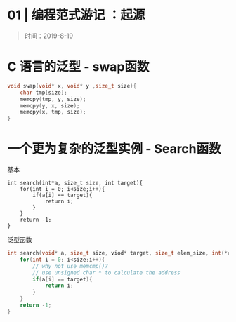 # 01 | 编程范式游记 ：起源
> 时间：2019-8-19

# C 语言的泛型 - swap函数
```C
void swap(void* x, void* y ,size_t size){
    char tmp[size];
    memcpy(tmp, y, size);
    memcpy(y, x, size);
    memcpy(x, tmp, size);
}
```

# 一个更为复杂的泛型实例 - Search函数

基本
```
int search(int*a, size_t size, int target){
    for(int i = 0; i<size;i++){
        if(a[i] == target){
            return i;
        }
    }
    return -1;
}
```
泛型函数
```c
int search(void* a, size_t size, viod* target, size_t elem_size, int(*cmpFn)(void*, void*)){
    for(int i = 0; i<size;i++){
        // why not use memcmp()?
        // use unsigned char * to calculate the address
        if(a[i] == target){
            return i;
        }
    }
    return -1;
}